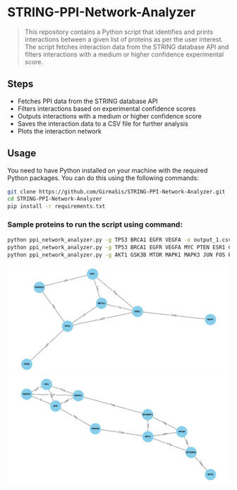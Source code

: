 # STRING-PPI-Network-Analyzer

> This repository contains a Python script that identifies and prints interactions between a given list of proteins as per the user interest. 
> The script fetches interaction data from the STRING database API and filters interactions with a medium or higher confidence experimental score.

## Steps
- Fetches PPI data from the STRING database API
- Filters interactions based on experimental confidence scores
- Outputs interactions with a medium or higher confidence score
- Saves the interaction data to a CSV file for further analysis
- Plots the interaction network

## Usage

You need to have Python installed on your machine with the required Python packages. 
You can do this using the following commands:

```sh
git clone https://github.com/GirmaSis/STRING-PPI-Network-Analyzer.git
cd STRING-PPI-Network-Analyzer
pip install -r requirements.txt

```
### Sample proteins to run the script using command:
```sh
python ppi_network_analyzer.py -g TP53 BRCA1 EGFR VEGFA -o output_1.csv -t 0.4
python ppi_network_analyzer.py -g TP53 BRCA1 EGFR VEGFA MYC PTEN ESR1 CDKN2A -o output_2.csv -t 0.4
python ppi_network_analyzer.py -g AKT1 GSK3B MTOR MAPK1 MAPK3 JUN FOS RPS6KB1 RPS6 EIF4EBP1 -o output_3.csv -t 0.4
```
![interaction network_1](Figure_1.png)
![interaction network_2](Figure_2.png)




